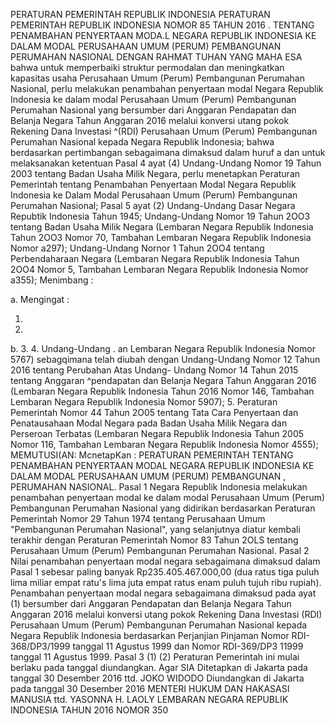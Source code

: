  PERATURAN PEMERINTAH REPUBLIK INDONESIA PERATURAN PEMERINTAH REPUBLIK INDONESIA NOMOR 85 TAHUN 2016 . TENTANG PENAMBAHAN PENYERTAAN MODA.L NEGARA REPUBLIK INDONESIA KE DALAM MODAL PERUSAHAAN UMUM (PERUM) PEMBANGUNAN PERUMAHAN NASIONAL
DENGAN RAHMAT TUHAN YANG MAHA ESA bahwa untuk memperbaiki struktur permodalan dan meningkatkan kapasitas usaha Perusahaan Umum (Perum) Pembangunan Perumahan Nasional, perlu melakukan penambahan penyertaan modal Negara Republik Indonesia ke dalam modal Perusahaan Umum (Perum) Pembangunan Perumahan Nasional yang bersumber dari Anggaran Pendapatan dan Belanja Negara Tahun Anggaran 2016 melalui konversi utang pokok Rekening Dana Investasi ^(RDI) Perusahaan Umum (Perum) Pembangunan Perumahan Nasional kepada Negara Republik Indonesia; bahwa berdasarkan pertimbangan sebagaimana dimaksud dalam huruf a dan untuk melaksanakan ketentuan Pasal 4 ayat (4) Undang-Undang Nomor 19 Tahun 2003 tentang Badan Usaha Milik Negara, perlu menetapkan Peraturan Pemerintah tentang Penambahan Penyertaan Modal Negara Republik Indonesia ke Dalam Modal Perusahaan Umum (Perum) Pembangunan Perumahan Nasional; Pasal 5 ayat (2) Undang-Undang Dasar Negara Repubtik Indonesia Tahun 1945; Undang-Undang Nomor 19 Tahun 2OO3 tentang Badan Usaha Milik Negara (Lembaran Negara Republik Indonesia Tahun 2OO3 Nomor 70, Tambahan Lembaran Negara Republik Indonesia Nomor a297); Undang-Undang Nornor 1 Tahun 2OO4 tentang Perbendaharaan Negara (Lembaran Negara Republik Indonesia Tahun 2OO4 Nomor 5, Tambahan Lembaran Negara Republik Indonesia Nomor a355);
Menimbang :

a.
Mengingat :

1.
2.
b.
3.
4. Undang-Undang . an Lembaran Negara Republik Indonesia Nomor 5767) sebagqimana telah diubah dengan Undang-Undang Nomor 12 Tahun 2016 tentang Perubahan Atas Undang- Undang Nomor 14 Tahun 2015 tentang Anggaran ^pendapatan dan Belanja Negara Tahun Anggaran 2016 (Lembaran Negara Republik Indonesia Tahun 2016 Nomor 146, Tambahan Lembaran Negara Republik Indonesia Nomor 5907);
5. Peraturan Pemerintah Nomor 44 Tahun 2O05 tentang Tata Cara Penyertaan dan Penatausahaan Modal Negara pada Badan Usaha Milik Negara dan Perseroan Terbatas (Lembaran Negara Republik Indonesia Tahun 2005 Nomor 116, Tambahan Lembaran Negara Republik Indonesia Nomor 4555); MEMUTUSI(AN: McnetapKan : PERATURAN PEMERINTAH TENTANG PENAMBAHAN PENYERTAAN MODAL NEGARA REPUBLIK INDONESIA KE DALAM MODAL PERUSAHAAN UMUM (PERUM) PEMBANGUNAN , PERUMAHAN NASIONAL. Pasal 1 Negara Republik Indonesia melakukan penambahan penyertaan modal ke dalam modal Perusahaan Umum (Perum) Pembangunan Perumahan Nasional yang didirikan berdasarkan Peraturan Pemerintah Nomor 29 Tahun 1974 tentang Perusahaan Umum "Pembangunan Perumahan Nasional", yang selanjutnya diatur kembali terakhir dengan Peraturan Pemerintah Nomor 83 Tahun 2OLS tentang Perusahaan Umum (Perum) Pembangunan Perumahan Nasional. Pasal 2 Nilai penambahan penyertaan modal negara sebagaimana dimaksud dalam Pasal 1 sebesar paling banyak Rp235.405.467.000,00 (dua ratus tiga puluh lima miliar empat ratu's lima juta empat ratus enam puluh tujuh ribu rupiah). Penambahan penyertaan modal negara sebagaimana dimaksud pada ayat (1) bersumber dari Anggaran Pendapatan dan Belanja Negara Tahun Anggaran 2016 melalui konversi utang pokok Rekening Dana Investasi (RDI) Perusahaan Umum (Perum) Pembangunan Perumahan Nasional kepada Negara Republik Indonesia berdasarkan Perjanjian Pinjaman Nomor RDI-368/DP3/1999 tanggal 11 Agustus 1999 dan Nomor RDI-369/DP3 11999 tanggal 11 Agustus 1999. Pasal 3 (1) (2) Peraturan Pemerintah ini mulai berlaku pada tanggal diundangkan. Agar SIA Ditetapkan di Jakarta pada tanggal 30 Desember 2016 ttd. JOKO WIDODO Diundangkan di Jakarta pada tanggal 30 Desember 2016 MENTERI HUKUM DAN HAKASASI MANUSIA ttd. YASONNA H. LAOLY LEMBARAN NEGARA REPUBLIK INDONESIA TAHUN 2016 NOMOR 350